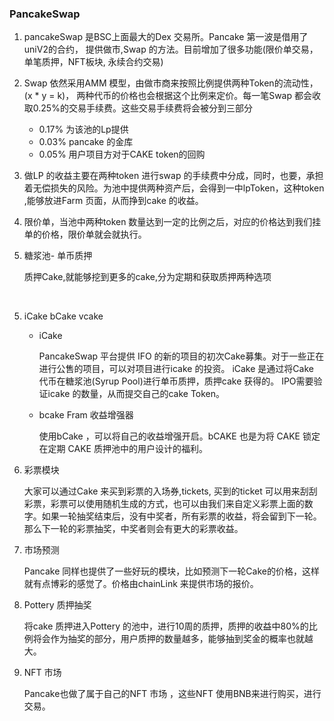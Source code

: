 ### PancakeSwap

1. pancakeSwap 是BSC上面最大的Dex 交易所。Pancake 第一波是借用了uniV2的合约， 提供做市,Swap 的方法。目前增加了很多功能(限价单交易，单笔质押，NFT板块, 永续合约交易)
2. Swap 依然采用AMM 模型，由做市商来按照比例提供两种Token的流动性，(x * y = k)， 两种代币的价格也会根据这个比例来定价。每一笔Swap 都会收取0.25%的交易手续费。这些交易手续费将会被分到三部分
   * 0.17% 为该池的Lp提供
   * 0.03% pancake 的金库
   * 0.05% 用户项目方对于CAKE token的回购
3. 做LP 的收益主要在两种token 进行swap 的手续费中分成，同时，也要，承担着无偿损失的风险。为池中提供两种资产后，会得到一中lpToken，这种token ,能够放进Farm 页面，从而挣到cake 的收益。

4. 限价单，当池中两种token 数量达到一定的比例之后，对应的价格达到我们挂单的价格，限价单就会就执行。

5. 糖浆池- 单币质押

   质押Cake,就能够挖到更多的cake,分为定期和获取质押两种选项

​	

5. iCake bCake vcake

   * iCake

     PancakeSwap 平台提供 IFO 的新的项目的初次Cake募集。对于一些正在进行公售的项目，可以对项目进行icake 的投资。 iCake 是通过将Cake 代币在糖浆池(Syrup Pool)进行单币质押，质押cake 获得的。 IPO需要验证icake 的数量，从而提交自己的cake Token。
   
   * bcake Fram 收益增强器
   
     使用bCake ，可以将自己的收益增强开启。bCAKE 也是为将 CAKE 锁定在定期 CAKE 质押池中的用户设计的福利。
     
     
     



6. 彩票模块

   大家可以通过Cake 来买到彩票的入场券,tickets, 买到的ticket 可以用来刮刮彩票，彩票可以使用随机生成的方式，也可以由我们来自定义彩票上面的数字。如果一轮抽奖结束后，没有中奖者，所有彩票的收益，将会留到下一轮。那么下一轮的彩票抽奖，中奖者则会有更大的彩票收益。

   

7. 市场预测

   Pancake 同样也提供了一些好玩的模块，比如预测下一轮Cake的价格，这样就有点博彩的感觉了。价格由chainLink 来提供市场的报价。

   

8. Pottery 质押抽奖

   将cake 质押进入Pottery 的池中，进行10周的质押，质押的收益中80%的比例将会作为抽奖的部分，用户质押的数量越多，能够抽到奖金的概率也就越大。



9. NFT 市场

   Pancake也做了属于自己的NFT 市场 ，这些NFT 使用BNB来进行购买，进行交易。

   